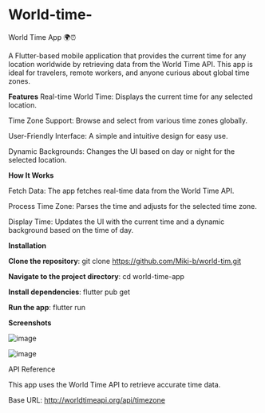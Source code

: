 # World-time-
World Time App 🌍⏰

A Flutter-based mobile application that provides the current time for any location worldwide by retrieving data from the World Time API. This app is ideal for travelers, remote workers, and anyone curious about global time zones.

**Features**
Real-time World Time: Displays the current time for any selected location.

Time Zone Support: Browse and select from various time zones globally.

User-Friendly Interface: A simple and intuitive design for easy use.

Dynamic Backgrounds: Changes the UI based on day or night for the selected location.

**How It Works**

Fetch Data: The app fetches real-time data from the World Time API.

Process Time Zone: Parses the time and adjusts for the selected time zone.

Display Time: Updates the UI with the current time and a dynamic background based on the time of day.

**Installation**

**Clone the repository**: git clone https://github.com/Miki-b/world-tim.git

**Navigate to the project directory**: cd world-time-app

**Install dependencies**: flutter pub get

**Run the app**: flutter run

**Screenshots**


![image](https://github.com/user-attachments/assets/beba8ec6-61a8-47fa-96a2-4dc41acf1b05)

![image](https://github.com/user-attachments/assets/3c29b94b-b07e-49a2-b92e-88e04a8ad03e)






API Reference

This app uses the World Time API to retrieve accurate time data.

Base URL: http://worldtimeapi.org/api/timezone
